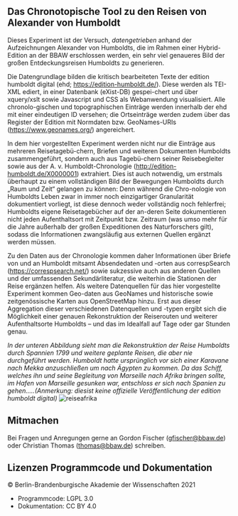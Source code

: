 ## Das Chronotopische Tool zu den Reisen von Alexander von Humboldt

Dieses Experiment ist der Versuch, *datengetrieben* anhand der Aufzeichnungen Alexander von Humboldts, die im Rahmen einer Hybrid-Edition an der BBAW erschlossen werden, ein sehr viel genaueres Bild der großen Entdeckungsreisen Humboldts zu generieren.  

Die Datengrundlage bilden die kritisch bearbeiteten Texte der edition humboldt digital (ehd; https://edition-humboldt.de/). Diese werden als TEI-XML ediert, in einer Datenbank (eXist-DB) gespei-chert und über xquery/xslt sowie Javascript und CSS als Webanwendung visualisiert. Alle chronolo-gischen und topographischen Einträge werden innerhalb der ehd mit einer eindeutigen ID versehen; die Ortseinträge werden zudem über das Register der Edition mit Normdaten bzw. GeoNames-URIs (https://www.geonames.org/) angereichert.   

In dem hier vorgestellten Experiment werden nicht nur die Einträge aus mehreren Reisetagebü-chern, Briefen und weiteren Dokumenten Humboldts zusammengeführt, sondern auch aus Tagebü-chern seiner Reisebegleiter sowie aus der A. v. Humboldt-Chronologie (http://edition-humboldt.de/X0000001) extrahiert. Dies ist auch notwendig, um erstmals überhaupt zu einem vollständigen Bild der Bewegungen Humboldts durch „Raum und Zeit“ gelangen zu können: Denn während die Chro-nologie von Humboldts Leben zwar in immer noch einzigartiger Granularität dokumentiert vorliegt, ist diese dennoch weder vollständig noch fehlerfrei; Humboldts eigene Reisetagebücher auf der an-deren Seite dokumentieren nicht jeden Aufenthaltsort mit Zeitpunkt bzw. Zeitraum (was umso mehr für die Jahre außerhalb der großen Expeditionen des Naturforschers gilt), sodass die Informationen zwangsläufig aus externen Quellen ergänzt werden müssen.   

Zu den Daten aus der Chronologie kommen daher Informationen über Briefe von und an Humboldt mitsamt Absendedaten und -orten aus correspSearch (https://correspsearch.net/) sowie sukzessive auch aus anderen Quellen und der umfassenden Sekundärliteratur, die weiterhin die Stationen der Reise ergänzen helfen. Als weitere Datenquellen für das hier vorgestellte Experiment kommen Geo-daten aus GeoNames und historische sowie zeitgenössische Karten aus OpenStreetMap hinzu. Erst aus dieser Aggregation dieser verschiedenen Datenquellen und -typen ergibt sich die Möglichkeit einer genauen Rekonstruktion der Reiserouten und weiterer Aufenthaltsorte Humboldts – und das im Idealfall auf Tage oder gar Stunden genau.   

*In der unteren Abbildung sieht man die Rekonstruktion der Reise Humboldts durch Spannien 1799 und weitere geplante Reisen, die aber nie durchgeführt werden. Humboldt hatte ursprünglich vor sich einer Karavane nach Mekka anzuschließen um nach Ägypten zu kommen. Da das Schiff, welches ihn und seine Begleitung von Marseille nach Afrika bringen sollte, im Hafen von Marseille gesunken war, entschloss er sich nach Spanien zu gehen.....(Anmerkung: diesist keine offizielle Veröffentlichung der edition humboldt digital)*
![reiseafrika](https://user-images.githubusercontent.com/54958922/204593421-4f5408e4-8d5a-4590-94a8-16d7a7607e36.jpg)


  
## Mitmachen

Bei Fragen und Anregungen gerne an Gordon Fischer (gfischer@bbaw.de) oder Christian Thomas (thomas@bbaw.de) schreiben. 


## Lizenzen Programmcode und Dokumentation

© Berlin-Brandenburgische Akademie der Wissenschaften 2021

* Programmcode: LGPL 3.0
* Dokumentation: CC BY 4.0
